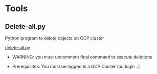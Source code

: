 # Tools

## Delete-all.py

Python program to delete objects on OCP cluster

[delete-all.py](./00.my_tools/00.ocp_tools/delete-all.py)

- WARNING: you must uncomment final command to execute deletions

- Prerequisites: You must be logged in a OCP Cluster (oc login ..)
